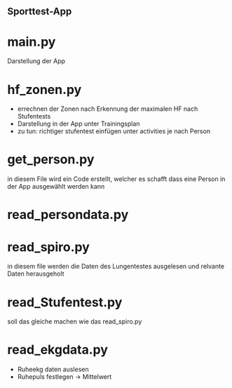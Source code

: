 ## Sporttest-App

# main.py 
Darstellung der App

# hf_zonen.py
- errechnen der Zonen nach Erkennung der maximalen HF nach Stufentests 
- Darstellung in der App unter Trainingsplan
- zu tun: richtiger stufentest einfügen unter activities je nach Person

# get_person.py
in diesem File wird ein Code erstellt, welcher es schafft dass eine Person in der App ausgewählt werden kann

# read_persondata.py

# read_spiro.py
in diesem file werden die Daten des Lungentestes ausgelesen und relvante Daten herausgeholt

# read_Stufentest.py
soll das gleiche machen wie das read_spiro.py 

# read_ekgdata.py
- Ruheekg daten auslesen
- Ruhepuls festlegen -> Mittelwert


 